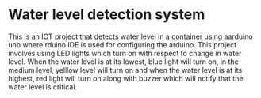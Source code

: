 # Water level detection system

This is an IOT project that detects water level in a container using aarduino uno where rduino IDE is used for configuring the arduino. This project involves using LED lights which turn on with respect to change in water level. When the water level is at its lowest, blue light will turn on, in the medium level, yelllow level will turn on and when the water level is at its highest, red light will turn on along with buzzer which will notify that the water level is critical. 
